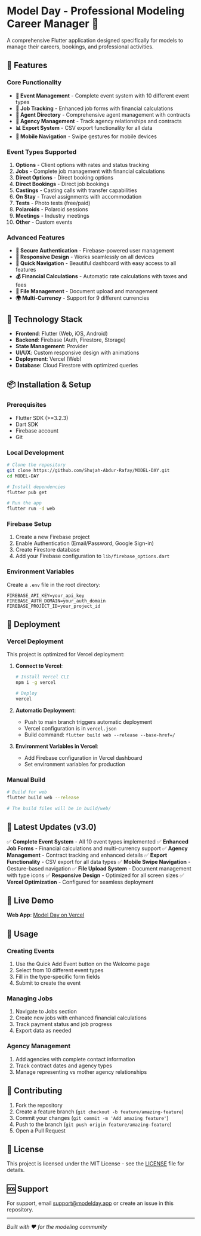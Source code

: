 # Model Day - Professional Modeling Career Manager 📱

A comprehensive Flutter application designed specifically for models to manage their careers, bookings, and professional activities.

## 🌟 Features

### Core Functionality
- **📅 Event Management** - Complete event system with 10 different event types
- **💼 Job Tracking** - Enhanced job forms with financial calculations
- **👥 Agent Directory** - Comprehensive agent management with contracts
- **🏢 Agency Management** - Track agency relationships and contracts
- **📊 Export System** - CSV export functionality for all data
- **📱 Mobile Navigation** - Swipe gestures for mobile devices

### Event Types Supported
1. **Options** - Client options with rates and status tracking
2. **Jobs** - Complete job management with financial calculations
3. **Direct Options** - Direct booking options
4. **Direct Bookings** - Direct job bookings
5. **Castings** - Casting calls with transfer capabilities
6. **On Stay** - Travel assignments with accommodation
7. **Tests** - Photo tests (free/paid)
8. **Polaroids** - Polaroid sessions
9. **Meetings** - Industry meetings
10. **Other** - Custom events

### Advanced Features
- **🔐 Secure Authentication** - Firebase-powered user management
- **📱 Responsive Design** - Works seamlessly on all devices
- **🎯 Quick Navigation** - Beautiful dashboard with easy access to all features
- **💰 Financial Calculations** - Automatic rate calculations with taxes and fees
- **📄 File Management** - Document upload and management
- **🌍 Multi-Currency** - Support for 9 different currencies

## 🚀 Technology Stack

- **Frontend**: Flutter (Web, iOS, Android)
- **Backend**: Firebase (Auth, Firestore, Storage)
- **State Management**: Provider
- **UI/UX**: Custom responsive design with animations
- **Deployment**: Vercel (Web)
- **Database**: Cloud Firestore with optimized queries

## 📦 Installation & Setup

### Prerequisites
- Flutter SDK (>=3.2.3)
- Dart SDK
- Firebase account
- Git

### Local Development
```bash
# Clone the repository
git clone https://github.com/Shujah-Abdur-Rafay/MODEL-DAY.git
cd MODEL-DAY

# Install dependencies
flutter pub get

# Run the app
flutter run -d web
```

### Firebase Setup
1. Create a new Firebase project
2. Enable Authentication (Email/Password, Google Sign-in)
3. Create Firestore database
4. Add your Firebase configuration to `lib/firebase_options.dart`

### Environment Variables
Create a `.env` file in the root directory:
```env
FIREBASE_API_KEY=your_api_key
FIREBASE_AUTH_DOMAIN=your_auth_domain
FIREBASE_PROJECT_ID=your_project_id
```

## 🚀 Deployment

### Vercel Deployment
This project is optimized for Vercel deployment:

1. **Connect to Vercel**:
   ```bash
   # Install Vercel CLI
   npm i -g vercel

   # Deploy
   vercel
   ```

2. **Automatic Deployment**:
   - Push to main branch triggers automatic deployment
   - Vercel configuration is in `vercel.json`
   - Build command: `flutter build web --release --base-href=/`

3. **Environment Variables in Vercel**:
   - Add Firebase configuration in Vercel dashboard
   - Set environment variables for production

### Manual Build
```bash
# Build for web
flutter build web --release

# The build files will be in build/web/
```

## 🎯 Latest Updates (v3.0)

✅ **Complete Event System** - All 10 event types implemented
✅ **Enhanced Job Forms** - Financial calculations and multi-currency support
✅ **Agency Management** - Contract tracking and enhanced details
✅ **Export Functionality** - CSV export for all data types
✅ **Mobile Swipe Navigation** - Gesture-based navigation
✅ **File Upload System** - Document management with type icons
✅ **Responsive Design** - Optimized for all screen sizes
✅ **Vercel Optimization** - Configured for seamless deployment

## 🔗 Live Demo

**Web App**: [Model Day on Vercel](https://model-day.vercel.app)

## 📱 Usage

### Creating Events
1. Use the Quick Add Event button on the Welcome page
2. Select from 10 different event types
3. Fill in the type-specific form fields
4. Submit to create the event

### Managing Jobs
1. Navigate to Jobs section
2. Create new jobs with enhanced financial calculations
3. Track payment status and job progress
4. Export data as needed

### Agency Management
1. Add agencies with complete contact information
2. Track contract dates and agency types
3. Manage representing vs mother agency relationships

## 🤝 Contributing

1. Fork the repository
2. Create a feature branch (`git checkout -b feature/amazing-feature`)
3. Commit your changes (`git commit -m 'Add amazing feature'`)
4. Push to the branch (`git push origin feature/amazing-feature`)
5. Open a Pull Request

## 📄 License

This project is licensed under the MIT License - see the [LICENSE](LICENSE) file for details.

## 🆘 Support

For support, email support@modelday.app or create an issue in this repository.

---

*Built with ❤️ for the modeling community*
